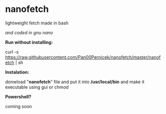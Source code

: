 # nanofetch
lightweight fetch made in bash

*and coded in gnu nano*

__Run without installing:__

curl -s https://raw.githubusercontent.com/Pan00Pernicek/nanofetch/master/nanofetch | sh

__Instalation:__

donwload "**nanofetch**" file and put it into **/usr/local/bin** and make it executable using gui or chmod

__Powershell?__

coming soon

